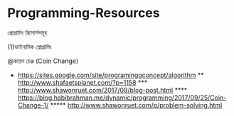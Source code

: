 # Programming-Resources
প্রোগ্রামিং রিসোর্সসমূহ

(1)ডাইনামিক প্রোগ্রামিং
 
 @কয়েন চেঞ্জ (Coin Change)
* https://sites.google.com/site/programinggconcept/algorithm
** http://www.shafaetsplanet.com/?p=1158
*** http://www.shawonruet.com/2017/09/blog-post.html
**** https://blog.habibrahman.me/dynamic/programming/2017/09/25/Coin-Change-1/
***** http://www.shawonruet.com/p/problem-solving.html

